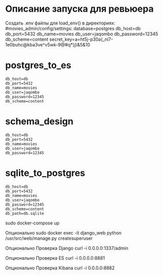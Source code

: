 # Описание запуска для ревьюера
Создать .env файлы для load_env() в директориях:
 #movies_admin/config/settings:
    database=postgres
    db_host=db
    db_port=5432
    db_name=movies
    db_user=jaqombo
    db_password=12345
    db_scheme=content
    secret_key=a=ht5j-p30a(_nl7-1e0buhc@kba3ve^v5wk-9@#q*)j)&5&10
 # postgres_to_es
    db_host=db
    db_port=5432
    db_name=movies
    db_user=jaqombo
    db_password=12345
    db_scheme=content
   # schema_design
 
    db_host=db
    db_port=5432
    db_name=movies
    db_user=jaqombo
    db_password=12345
   # sqlite_to_postgres
    
    db_host=db 
    db_port=5432 
    db_name=movies 
    db_user=jaqombo
    db_password=12345 
    db_scheme=content 
    db_path=db.sqlite 
        
sudo docker-compose up 

Опционально sudo docker exec -it django_web python /usr/src/web/manage.py createsuperuser
 
Опционально Проверка Django curl -i 0.0.0.0:1337/admin

Опционально Проверка ES curl -i 0.0.0.0:8881

Опционально Проверка Kibana curl -i 0.0.0.0:8882

